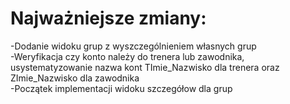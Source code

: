 # Najważniejsze zmiany:  
-Dodanie widoku grup z wyszczególnieniem własnych grup  
-Weryfikacja czy konto należy do trenera lub zawodnika, usystematyzowanie nazwa kont TImie_Nazwisko dla trenera oraz ZImie_Nazwisko dla zawodnika   
-Początek implementacji widoku szczegółow dla grup
